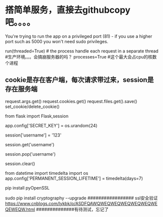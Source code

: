 # 搭简单服务，直接去githubcopy吧。。。。


You're trying to run the app on a privileged port (81) - if you use a higher port such as 5000 you won't need sudo privileges.

run(threaded=True) # the process handle each request in a separate thread
 #生产环境。。。会搞崩服务器的吗？
processes=True #这个最大会占cpu的核数个进程

## cookie是存在客户端，每次请求带过来，session是存在服务端

request.args.get()
request.cookies.get()
request.files.get().save()
set_cookie/delete_cookie()



from flask import Flask,session


app.config['SECRET_KEY'] = os.urandom(24)

session['username'] = '123'

session.get('username')

session.pop('username')

session.clear()


from datetime import timedelta
import os
app.config['PERMANENT_SESSION_LIFETIME'] = timedelta(days=7)


pip install pyOpenSSL

sudo pip install cryptography --upgrade
#################
ssl安全验证
https://www.cnblogs.com/lykbk/p/ASDFQAWQWEQWEQWEQWEQWEQWEQEWEQW.html
##############有待测试，忘记了
